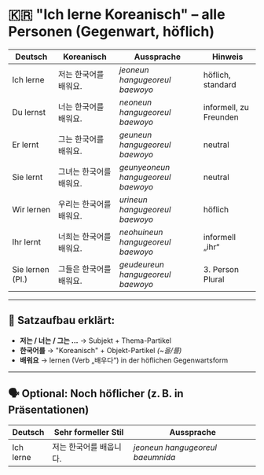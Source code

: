 # 🇰🇷 "Ich lerne Koreanisch" – alle Personen (Gegenwart, höflich)

| Deutsch         | Koreanisch                        | Aussprache                    | Hinweis                          |
|-----------------|-----------------------------------|-------------------------------|----------------------------------|
| Ich lerne       | 저는 한국어를 배워요.              | *jeoneun hangugeoreul baewoyo* | höflich, standard                |
| Du lernst       | 너는 한국어를 배워요.              | *neoneun hangugeoreul baewoyo* | informell, zu Freunden           |
| Er lernt        | 그는 한국어를 배워요.              | *geuneun hangugeoreul baewoyo* | neutral                          |
| Sie lernt       | 그녀는 한국어를 배워요.            | *geunyeoneun hangugeoreul baewoyo* | neutral                    |
| Wir lernen      | 우리는 한국어를 배워요.            | *urineun hangugeoreul baewoyo* | höflich                          |
| Ihr lernt       | 너희는 한국어를 배워요.            | *neohuineun hangugeoreul baewoyo* | informell „ihr“             |
| Sie lernen (Pl.)| 그들은 한국어를 배워요.            | *geudeureun hangugeoreul baewoyo* | 3. Person Plural           |

---

## 📘 Satzaufbau erklärt:

- **저는 / 너는 / 그는 ...** → Subjekt + Thema-Partikel
- **한국어를** → "Koreanisch" + Objekt-Partikel *(~을/를)*
- **배워요** → lernen (Verb „배우다“) in der höflichen Gegenwartsform

---

## 🗣 Optional: Noch höflicher (z. B. in Präsentationen)

| Deutsch     | Sehr formeller Stil              | Aussprache                        |
|-------------|----------------------------------|-----------------------------------|
| Ich lerne   | 저는 한국어를 배웁니다.           | *jeoneun hangugeoreul baeumnida*  |
